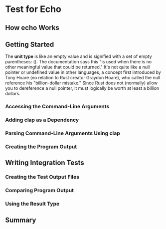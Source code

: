 # Test for Echo

## How echo Works

## Getting Started

The **unit type** is like an empty value and is signified with a set of empty parentheses: (). The documentation says this "is used when there is no other meaningful value that could be returned." It's not quite like a null pointer or undefined value in other languages, a concept first introduced by Tony Hoare (no relation to Rust creator Graydon Hoare), who called the null reference his "billion-dollar mistake." Since Rust does not (normally) allow you to dereference a null
pointer, it must logically be worth at least a billion dollars.


### Accessing the Command-Line Arguments

### Adding clap as a Dependency

### Parsing Command-Line Arguments Using clap

### Creating the Program Output

## Writing Integration Tests

### Creating the Test Output Files

### Comparing Program Output

### Using the Result Type

## Summary
